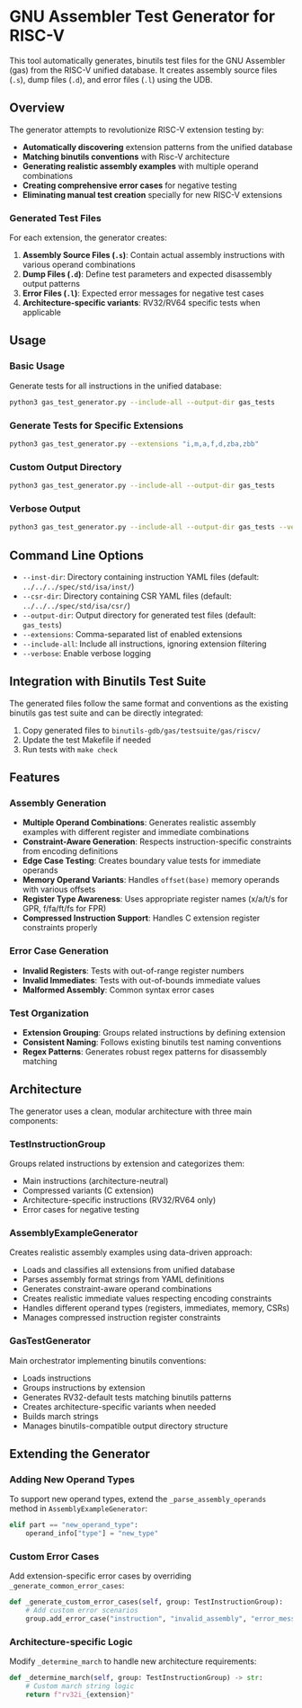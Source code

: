 # GNU Assembler Test Generator for RISC-V

This tool automatically generates, binutils test files for the GNU Assembler (gas) from the RISC-V unified database. It creates assembly source files (`.s`), dump files (`.d`), and error files (`.l`) using the UDB.

## Overview

The generator attempts to revolutionize RISC-V extension testing by:

- **Automatically discovering** extension patterns from the unified database
- **Matching binutils conventions** with Risc-V architecture
- **Generating realistic assembly examples** with multiple operand combinations
- **Creating comprehensive error cases** for negative testing
- **Eliminating manual test creation** specially for new RISC-V extensions

### Generated Test Files

For each extension, the generator creates:

1. **Assembly Source Files (`.s`)**: Contain actual assembly instructions with various operand combinations
2. **Dump Files (`.d`)**: Define test parameters and expected disassembly output patterns
3. **Error Files (`.l`)**: Expected error messages for negative test cases
4. **Architecture-specific variants**: RV32/RV64 specific tests when applicable

## Usage

### Basic Usage

Generate tests for all instructions in the unified database:

```bash
python3 gas_test_generator.py --include-all --output-dir gas_tests
```

### Generate Tests for Specific Extensions

```bash
python3 gas_test_generator.py --extensions "i,m,a,f,d,zba,zbb"
```

### Custom Output Directory

```bash
python3 gas_test_generator.py --include-all --output-dir gas_tests
```

### Verbose Output

```bash
python3 gas_test_generator.py --include-all --output-dir gas_tests --verbose
```

## Command Line Options

- `--inst-dir`: Directory containing instruction YAML files (default: `../../../spec/std/isa/inst/`)
- `--csr-dir`: Directory containing CSR YAML files (default: `../../../spec/std/isa/csr/`)
- `--output-dir`: Output directory for generated test files (default: `gas_tests`)
- `--extensions`: Comma-separated list of enabled extensions
- `--include-all`: Include all instructions, ignoring extension filtering
- `--verbose`: Enable verbose logging

## Integration with Binutils Test Suite

The generated files follow the same format and conventions as the existing binutils gas test suite and can be directly integrated:

1. Copy generated files to `binutils-gdb/gas/testsuite/gas/riscv/`
2. Update the test Makefile if needed
3. Run tests with `make check`

## Features

### Assembly Generation

- **Multiple Operand Combinations**: Generates realistic assembly examples with different register and immediate combinations
- **Constraint-Aware Generation**: Respects instruction-specific constraints from encoding definitions
- **Edge Case Testing**: Creates boundary value tests for immediate operands
- **Memory Operand Variants**: Handles `offset(base)` memory operands with various offsets
- **Register Type Awareness**: Uses appropriate register names (x/a/t/s for GPR, f/fa/ft/fs for FPR)
- **Compressed Instruction Support**: Handles C extension register constraints properly

### Error Case Generation

- **Invalid Registers**: Tests with out-of-range register numbers
- **Invalid Immediates**: Tests with out-of-bounds immediate values
- **Malformed Assembly**: Common syntax error cases

### Test Organization

- **Extension Grouping**: Groups related instructions by defining extension
- **Consistent Naming**: Follows existing binutils test naming conventions
- **Regex Patterns**: Generates robust regex patterns for disassembly matching

## Architecture

The generator uses a clean, modular architecture with three main components:

### TestInstructionGroup
Groups related instructions by extension and categorizes them:
- Main instructions (architecture-neutral)
- Compressed variants (C extension)
- Architecture-specific instructions (RV32/RV64 only)
- Error cases for negative testing

### AssemblyExampleGenerator
Creates realistic assembly examples using data-driven approach:
- Loads and classifies all extensions from unified database
- Parses assembly format strings from YAML definitions
- Generates constraint-aware operand combinations
- Creates realistic immediate values respecting encoding constraints
- Handles different operand types (registers, immediates, memory, CSRs)
- Manages compressed instruction register constraints

### GasTestGenerator
Main orchestrator implementing binutils conventions:
- Loads instructions
- Groups instructions by extension
- Generates RV32-default tests matching binutils patterns
- Creates architecture-specific variants when needed
- Builds march strings
- Manages binutils-compatible output directory structure

## Extending the Generator

### Adding New Operand Types

To support new operand types, extend the `_parse_assembly_operands` method in `AssemblyExampleGenerator`:

```python
elif part == "new_operand_type":
    operand_info["type"] = "new_type"
```

### Custom Error Cases

Add extension-specific error cases by overriding `_generate_common_error_cases`:

```python
def _generate_custom_error_cases(self, group: TestInstructionGroup):
    # Add custom error scenarios
    group.add_error_case("instruction", "invalid_assembly", "error_message")
```

### Architecture-specific Logic

Modify `_determine_march` to handle new architecture requirements:

```python
def _determine_march(self, group: TestInstructionGroup) -> str:
    # Custom march string logic
    return f"rv32i_{extension}"
```

